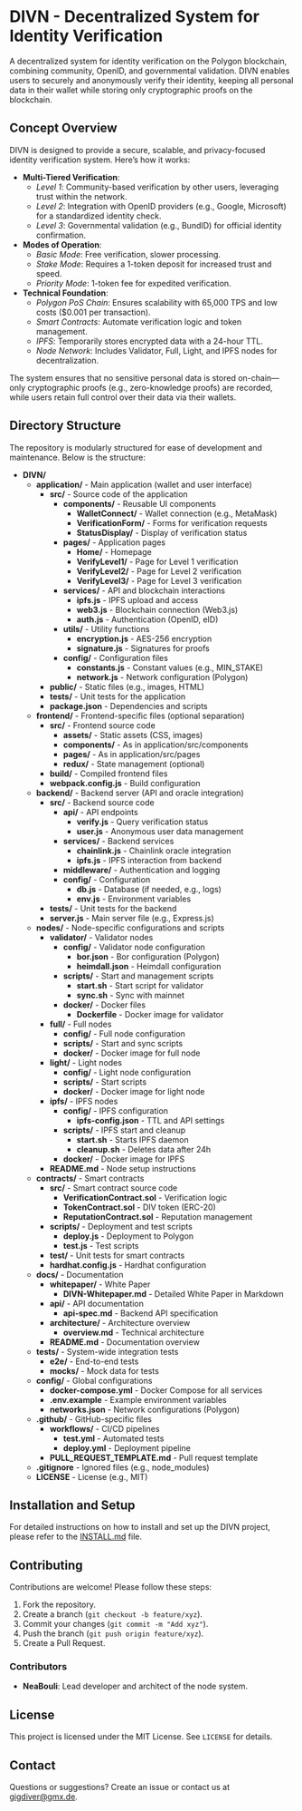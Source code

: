 # DIVN - Decentralized System for Identity Verification

A decentralized system for identity verification on the Polygon blockchain, combining community, OpenID, and governmental validation. DIVN enables users to securely and anonymously verify their identity, keeping all personal data in their wallet while storing only cryptographic proofs on the blockchain.

## Concept Overview

DIVN is designed to provide a secure, scalable, and privacy-focused identity verification system. Here’s how it works:

- **Multi-Tiered Verification**:
  - *Level 1*: Community-based verification by other users, leveraging trust within the network.
  - *Level 2*: Integration with OpenID providers (e.g., Google, Microsoft) for a standardized identity check.
  - *Level 3*: Governmental validation (e.g., BundID) for official identity confirmation.
- **Modes of Operation**:
  - *Basic Mode*: Free verification, slower processing.
  - *Stake Mode*: Requires a 1-token deposit for increased trust and speed.
  - *Priority Mode*: 1-token fee for expedited verification.
- **Technical Foundation**:
  - *Polygon PoS Chain*: Ensures scalability with 65,000 TPS and low costs ($0.001 per transaction).
  - *Smart Contracts*: Automate verification logic and token management.
  - *IPFS*: Temporarily stores encrypted data with a 24-hour TTL.
  - *Node Network*: Includes Validator, Full, Light, and IPFS nodes for decentralization.

The system ensures that no sensitive personal data is stored on-chain—only cryptographic proofs (e.g., zero-knowledge proofs) are recorded, while users retain full control over their data via their wallets.

## Directory Structure

The repository is modularly structured for ease of development and maintenance. Below is the structure:

- **DIVN/**
  - **application/** - Main application (wallet and user interface)
    - **src/** - Source code of the application
      - **components/** - Reusable UI components
        - **WalletConnect/** - Wallet connection (e.g., MetaMask)
        - **VerificationForm/** - Forms for verification requests
        - **StatusDisplay/** - Display of verification status
      - **pages/** - Application pages
        - **Home/** - Homepage
        - **VerifyLevel1/** - Page for Level 1 verification
        - **VerifyLevel2/** - Page for Level 2 verification
        - **VerifyLevel3/** - Page for Level 3 verification
      - **services/** - API and blockchain interactions
        - **ipfs.js** - IPFS upload and access
        - **web3.js** - Blockchain connection (Web3.js)
        - **auth.js** - Authentication (OpenID, eID)
      - **utils/** - Utility functions
        - **encryption.js** - AES-256 encryption
        - **signature.js** - Signatures for proofs
      - **config/** - Configuration files
        - **constants.js** - Constant values (e.g., MIN_STAKE)
        - **network.js** - Network configuration (Polygon)
    - **public/** - Static files (e.g., images, HTML)
    - **tests/** - Unit tests for the application
    - **package.json** - Dependencies and scripts
  - **frontend/** - Frontend-specific files (optional separation)
    - **src/** - Frontend source code
      - **assets/** - Static assets (CSS, images)
      - **components/** - As in application/src/components
      - **pages/** - As in application/src/pages
      - **redux/** - State management (optional)
    - **build/** - Compiled frontend files
    - **webpack.config.js** - Build configuration
  - **backend/** - Backend server (API and oracle integration)
    - **src/** - Backend source code
      - **api/** - API endpoints
        - **verify.js** - Query verification status
        - **user.js** - Anonymous user data management
      - **services/** - Backend services
        - **chainlink.js** - Chainlink oracle integration
        - **ipfs.js** - IPFS interaction from backend
      - **middleware/** - Authentication and logging
      - **config/** - Configuration
        - **db.js** - Database (if needed, e.g., logs)
        - **env.js** - Environment variables
    - **tests/** - Unit tests for the backend
    - **server.js** - Main server file (e.g., Express.js)
  - **nodes/** - Node-specific configurations and scripts
    - **validator/** - Validator nodes
      - **config/** - Validator node configuration
        - **bor.json** - Bor configuration (Polygon)
        - **heimdall.json** - Heimdall configuration
      - **scripts/** - Start and management scripts
        - **start.sh** - Start script for validator
        - **sync.sh** - Sync with mainnet
      - **docker/** - Docker files
        - **Dockerfile** - Docker image for validator
    - **full/** - Full nodes
      - **config/** - Full node configuration
      - **scripts/** - Start and sync scripts
      - **docker/** - Docker image for full node
    - **light/** - Light nodes
      - **config/** - Light node configuration
      - **scripts/** - Start scripts
      - **docker/** - Docker image for light node
    - **ipfs/** - IPFS nodes
      - **config/** - IPFS configuration
        - **ipfs-config.json** - TTL and API settings
      - **scripts/** - IPFS start and cleanup
        - **start.sh** - Starts IPFS daemon
        - **cleanup.sh** - Deletes data after 24h
      - **docker/** - Docker image for IPFS
    - **README.md** - Node setup instructions
  - **contracts/** - Smart contracts
    - **src/** - Smart contract source code
      - **VerificationContract.sol** - Verification logic
      - **TokenContract.sol** - DIV token (ERC-20)
      - **ReputationContract.sol** - Reputation management
    - **scripts/** - Deployment and test scripts
      - **deploy.js** - Deployment to Polygon
      - **test.js** - Test scripts
    - **test/** - Unit tests for smart contracts
    - **hardhat.config.js** - Hardhat configuration
  - **docs/** - Documentation
    - **whitepaper/** - White Paper
      - **DIVN-Whitepaper.md** - Detailed White Paper in Markdown
    - **api/** - API documentation
      - **api-spec.md** - Backend API specification
    - **architecture/** - Architecture overview
      - **overview.md** - Technical architecture
    - **README.md** - Documentation overview
  - **tests/** - System-wide integration tests
    - **e2e/** - End-to-end tests
    - **mocks/** - Mock data for tests
  - **config/** - Global configurations
    - **docker-compose.yml** - Docker Compose for all services
    - **.env.example** - Example environment variables
    - **networks.json** - Network configurations (Polygon)
  - **.github/** - GitHub-specific files
    - **workflows/** - CI/CD pipelines
      - **test.yml** - Automated tests
      - **deploy.yml** - Deployment pipeline
    - **PULL_REQUEST_TEMPLATE.md** - Pull request template
  - **.gitignore** - Ignored files (e.g., node_modules)
  - **LICENSE** - License (e.g., MIT)

## Installation and Setup

For detailed instructions on how to install and set up the DIVN project, please refer to the [INSTALL.md](INSTALL.md) file.

## Contributing

Contributions are welcome! Please follow these steps:
1. Fork the repository.
2. Create a branch (`git checkout -b feature/xyz`).
3. Commit your changes (`git commit -m "Add xyz"`).
4. Push the branch (`git push origin feature/xyz`).
5. Create a Pull Request.

### Contributors
- **NeaBouli**: Lead developer and architect of the node system.

## License

This project is licensed under the MIT License. See `LICENSE` for details.

## Contact

Questions or suggestions? Create an issue or contact us at gigdiver@gmx.de.
